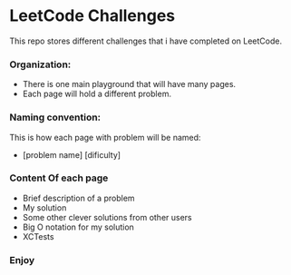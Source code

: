 # LeetCode Challenges
 
 
 This repo stores different challenges that i have completed on LeetCode.
 
 
 ### Organization:
 
 - There is one main playground that will have many pages.
 - Each page will hold a different problem.
 
 
 ### Naming convention:
 
 This is how each page with problem will be named:
 - [problem name] [dificulty]
 
 
 ### Content Of each page
  - Brief description of a problem
  - My solution
  - Some other clever solutions from other users
  - Big O notation for my solution
  - XCTests
  



### Enjoy
